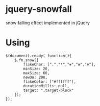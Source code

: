 # jquery-snowfall
snow falling effect implemented in jQuery

# Using

```
$(document).ready( function(){
	$.fn.snow({
		flakeChar: [".","*","❅","❆","❄"], 
		minSize: 20,
		maxSize: 60,
		newOn: 200,
		flakeColor: ["#ffffff"],
		durationMillis: null,
		target: ".target-block"
	});
});
```